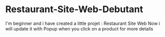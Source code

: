 # Restaurant-Site-Web-Debutant
I'm beginner and i have created a little projet : Restaurant Site Web 
Now i will update it with Popup when you click on a product for more details
